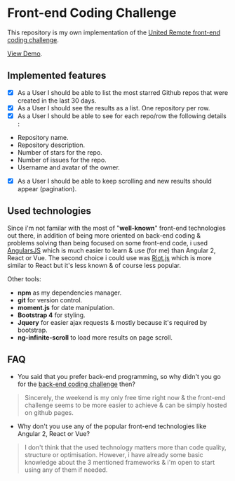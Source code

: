# Front-end Coding Challenge

This repository is my own implementation of the [United Remote front-end coding challenge](https://github.com/hiddenfounders/frontend-coding-challenge).

[View Demo](https://axel-dev.github.io/ur-frontend-coding-challenge/).

## Implemented features

* [x] As a User I should be able to list the most starred Github repos that were created in the last 30 days.
* [x] As a User I should see the results as a list. One repository per row.
* [x] As a User I should be able to see for each repo/row the following details :
 - Repository name.
 - Repository description.
 - Number of stars for the repo.
 - Number of issues for the repo.
 - Username and avatar of the owner.
* [x] As a User I should be able to keep scrolling and new results should appear (pagination).

## Used technologies

Since i'm not familar with the most of "**well-known**" front-end technologies out there, in addition of being more oriented on back-end coding & problems solving than being focused on some front-end code, i used [AngularsJS](https://angularjs.org/) which is much easier to learn & use (for me) than Angular 2, React or Vue. The second choice i could use was [Riot.js](https://riot.js.org/) which is more similar to React but it's less known & of course less popular.

Other tools:
- **npm** as my dependencies manager.
- **git** for version control.
- **moment.js** for date manipulation.
- **Bootstrap 4** for styling.
- **Jquery** for easier ajax requests & mostly because it's required by bootstrap.
- **ng-infinite-scroll** to load more results on page scroll.

## FAQ

- You said that you prefer back-end programming, so why didn't you go for the [back-end coding challenge](https://github.com/hiddenfounders/web-coding-challenge/blob/master/coding-challenge.md) then?

> Sincerely, the weekend is my only free time right now & the front-end challenge seems to be more easier to achieve & can be simply hosted on github pages.

- Why don't you use any of the popular front-end technologies like Angular 2, React or Vue?

> I don't think that the used technology matters more than code quality, structure or optimisation. However, i have already some basic knowledge about the 3 mentioned frameworks & i'm open to start using any of them if needed.
